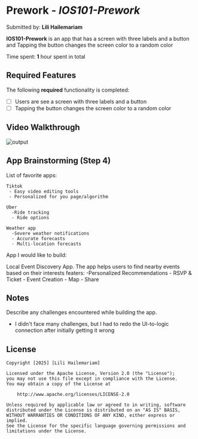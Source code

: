 # Prework - *IOS101-Prework*

Submitted by: **Lili Hailemariam**

**IOS101-Prework** is an app that has a screen with three labels and a button and
Tapping the button changes the screen color to a random color

Time spent: **1** hour spent in total

## Required Features

The following **required** functionality is completed:

- [ ] Users are see a screen with three labels and a button
- [ ] Tapping the button changes the screen color to a random color
 
## Video Walkthrough

 
![output](https://github.com/user-attachments/assets/c8212cd8-b735-46a3-ba73-481995ca0d1f)


## App Brainstorming (Step 4)
   List of favorite apps:
   
    Tiktok
     - Easy video editing tools
     - Personalized for you page/algorithm
     
    Uber
      -Ride tracking
      - Ride options

    Weather app
      -Severe weather notifications
      - Accurate forecasts
      - Multi-location forecasts
      
 App I would like to build:
 
  Local Event Discovery App. 
  The app helps users to find nearby events based on their interests
  featers:
    -Personalized Recommendations
    - RSVP & Ticket
    - Event Creation
    - Map
    - Share
  

## Notes

Describe any challenges encountered while building the app.
  - I didn't face many challenges, but I had to redo the UI-to-logic connection 
  after initially getting it wrong

## License

    Copyright [2025] [Lili Hailemariam]

    Licensed under the Apache License, Version 2.0 (the "License");
    you may not use this file except in compliance with the License.
    You may obtain a copy of the License at

        http://www.apache.org/licenses/LICENSE-2.0

    Unless required by applicable law or agreed to in writing, software
    distributed under the License is distributed on an "AS IS" BASIS,
    WITHOUT WARRANTIES OR CONDITIONS OF ANY KIND, either express or implied.
    See the License for the specific language governing permissions and
    limitations under the License.
